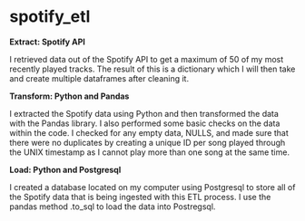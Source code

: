 # spotify_etl

**Extract: Spotify API**

I retrieved data out of the Spotify API to get a maximum of 50 of my most recently played tracks. The result of this is a dictionary which I will then take and create multiple dataframes after cleaning it. 

**Transform: Python and Pandas**

I extracted the Spotify data using Python and then transformed the data with the Pandas library. I also performed some basic checks on the data within the code. I checked for any empty data, NULLS, and made sure that there were no duplicates by creating a unique ID per song played through the UNIX timestamp as I cannot play more than one song at the same time.

**Load: Python and Postgresql**

I created a database located on my computer using Postgresql to store all of the Spotify data that is being ingested with this ETL process. I use the pandas method .to_sql to load the data into Postregsql.
